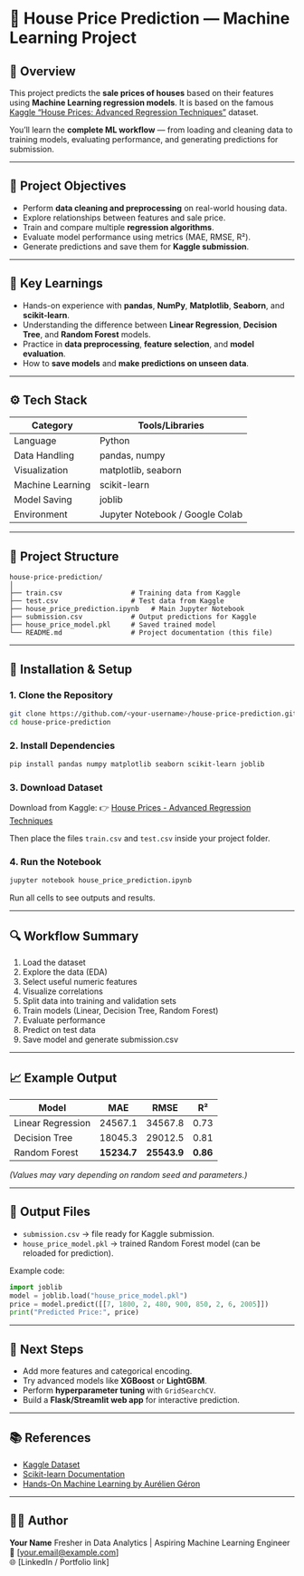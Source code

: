 # 🏡 House Price Prediction — Machine Learning Project

## 📘 Overview
This project predicts the **sale prices of houses** based on their features using **Machine Learning regression models**.
It is based on the famous [Kaggle “House Prices: Advanced Regression Techniques”](https://www.kaggle.com/competitions/house-prices-advanced-regression-techniques) dataset.

You’ll learn the **complete ML workflow** — from loading and cleaning data to training models, evaluating performance, and generating predictions for submission.

---

## 🎯 Project Objectives
- Perform **data cleaning and preprocessing** on real-world housing data.
- Explore relationships between features and sale price.
- Train and compare multiple **regression algorithms**.
- Evaluate model performance using metrics (MAE, RMSE, R²).
- Generate predictions and save them for **Kaggle submission**.

---

## 🧠 Key Learnings
- Hands-on experience with **pandas**, **NumPy**, **Matplotlib**, **Seaborn**, and **scikit-learn**.
- Understanding the difference between **Linear Regression**, **Decision Tree**, and **Random Forest** models.
- Practice in **data preprocessing**, **feature selection**, and **model evaluation**.
- How to **save models** and **make predictions on unseen data**.

---

## ⚙️ Tech Stack
| Category | Tools/Libraries |
|-----------|----------------|
| Language | Python |
| Data Handling | pandas, numpy |
| Visualization | matplotlib, seaborn |
| Machine Learning | scikit-learn |
| Model Saving | joblib |
| Environment | Jupyter Notebook / Google Colab |

---

## 📂 Project Structure
```
house-price-prediction/
│
├── train.csv                 # Training data from Kaggle
├── test.csv                  # Test data from Kaggle
├── house_price_prediction.ipynb   # Main Jupyter Notebook
├── submission.csv            # Output predictions for Kaggle
├── house_price_model.pkl     # Saved trained model
└── README.md                 # Project documentation (this file)
```

---

## 🧰 Installation & Setup

### 1. Clone the Repository
```bash
git clone https://github.com/<your-username>/house-price-prediction.git
cd house-price-prediction
```

### 2. Install Dependencies
```bash
pip install pandas numpy matplotlib seaborn scikit-learn joblib
```

### 3. Download Dataset
Download from Kaggle:
👉 [House Prices - Advanced Regression Techniques](https://www.kaggle.com/competitions/house-prices-advanced-regression-techniques/data)

Then place the files `train.csv` and `test.csv` inside your project folder.

### 4. Run the Notebook
```bash
jupyter notebook house_price_prediction.ipynb
```

Run all cells to see outputs and results.

---

## 🔍 Workflow Summary
1. Load the dataset
2. Explore the data (EDA)
3. Select useful numeric features
4. Visualize correlations
5. Split data into training and validation sets
6. Train models (Linear, Decision Tree, Random Forest)
7. Evaluate performance
8. Predict on test data
9. Save model and generate submission.csv

---

## 📈 Example Output
| Model | MAE | RMSE | R² |
|--------|------|------|----|
| Linear Regression | 24567.1 | 34567.8 | 0.73 |
| Decision Tree | 18045.3 | 29012.5 | 0.81 |
| Random Forest | **15234.7** | **25543.9** | **0.86** |

*(Values may vary depending on random seed and parameters.)*

---

## 💾 Output Files
- `submission.csv` → file ready for Kaggle submission.
- `house_price_model.pkl` → trained Random Forest model (can be reloaded for prediction).

Example code:
```python
import joblib
model = joblib.load("house_price_model.pkl")
price = model.predict([[7, 1800, 2, 480, 900, 850, 2, 6, 2005]])
print("Predicted Price:", price)
```

---

## 🚀 Next Steps
- Add more features and categorical encoding.
- Try advanced models like **XGBoost** or **LightGBM**.
- Perform **hyperparameter tuning** with `GridSearchCV`.
- Build a **Flask/Streamlit web app** for interactive prediction.

---

## 📚 References
- [Kaggle Dataset](https://www.kaggle.com/competitions/house-prices-advanced-regression-techniques)
- [Scikit-learn Documentation](https://scikit-learn.org/stable/)
- [Hands-On Machine Learning by Aurélien Géron](https://www.oreilly.com/library/view/hands-on-machine-learning/9781492032632/)

---

## 🧑‍💻 Author
**Your Name**
Fresher in Data Analytics | Aspiring Machine Learning Engineer  
📧 [your.email@example.com]  
🌐 [LinkedIn / Portfolio link]
